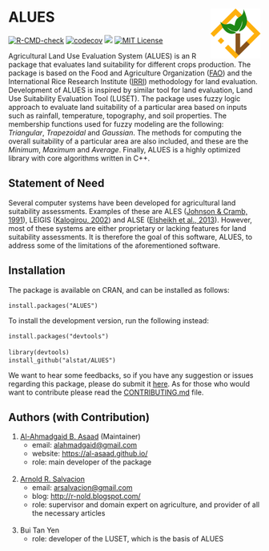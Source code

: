 # ALUES <img src="logo.svg" align="right" width="100"/>

<!-- badges: start -->
[![R-CMD-check](https://github.com/alstat/ALUES/workflows/R-CMD-check/badge.svg)](https://github.com/alstat/ALUES/actions)
[![codecov](https://codecov.io/gh/alstat/ALUES/branch/master/graph/badge.svg?token=UE1J3JZK48)](https://app.codecov.io/gh/alstat/ALUES/)
[![](https://img.shields.io/badge/docs-dev-blue.svg)](https://alstat.github.io/ALUES/)
[![MIT License](https://img.shields.io/badge/license-MIT-green.svg)](https://github.com/alstat/ALUES/blob/master/LICENSE.md)
<!-- badges: end -->

Agricultural Land Use Evaluation System (ALUES) is an R package that evaluates land suitability for
different crops production. The package is based on the Food and Agriculture Organization ([FAO](https://www.fao.org/home/en/)) and the
International Rice Research Institute ([IRRI](https://www.irri.org/)) methodology for land evaluation. Development of ALUES is inspired by similar tool for land evaluation, Land Use Suitability Evaluation Tool (LUSET). The package
uses fuzzy logic approach to evaluate land suitability of a particular area based on inputs such as rainfall,
temperature, topography, and soil properties. The membership functions used for fuzzy modeling are the
following: _Triangular_, _Trapezoidal_ and _Gaussian_. The methods for computing the overall suitability of a particular area are also included, and these are the _Minimum_, _Maximum_ and _Average_. Finally, ALUES is a highly optimized library with core algorithms written in C++.

## Statement of Need
Several computer systems have been developed for agricultural land suitability assessments. Examples of these are ALES ([Johnson & Cramb, 1991](https://doi.org/10.1111/j.1475-2743.1991.tb00881.x)), LEIGIS ([Kalogirou, 2002](https://doi.org/10.1016/S0198-9715(01)00031-X)) and ALSE ([Elsheikh et al., 2013](https://doi.org/10.1016/j.compag.2013.02.003)). However, most of these systems are either proprietary or lacking features for land suitability assessments. It is therefore the goal of this software, ALUES, to address some of the limitations of the aforementioned software.

## Installation
The package is available on CRAN, and can be installed as follows:

```{r}
install.packages("ALUES")
```
To install the development version, run the following instead:
```{r}
install.packages("devtools")

library(devtools)
install_github("alstat/ALUES")
```
We want to hear some feedbacks, so if you have any suggestion or issues regarding this package, please do submit it [here](https://github.com/alstat/ALUES/issues/). As for those who would want to contribute please read the [CONTRIBUTING.md](https://github.com/alstat/ALUES/blob/master/CONTRIBUTING.md) file.

## Authors (with Contribution)
1. [Al-Ahmadgaid B. Asaad](https://github.com/alstat/) (Maintainer)
    * email: alahmadgaid@gmail.com
    * website: https://al-asaad.github.io/
    * role: main developer of the package
<br><br>
2. [Arnold R. Salvacion](https://github.com/arsalvacion/)
    * email: arsalvacion@gmail.com
    * blog: http://r-nold.blogspot.com/
    * role: supervisor and domain expert on agriculture, and provider of all the necessary articles 
<br><br>
3. Bui Tan Yen
    * role: developer of the LUSET, which is the basis of ALUES
    


